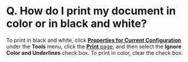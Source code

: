 # Q. How do I print my document in color or in black and white?

To print in black and white, click **[Properties for Current Configuration](../../dlg/properties/index)** under the
**Tools** menu, click the
[**Print** page](../../dlg/properties/print/index), and then
select the **Ignore Color and Underlines** check box.
To print in color, clear the check box.
